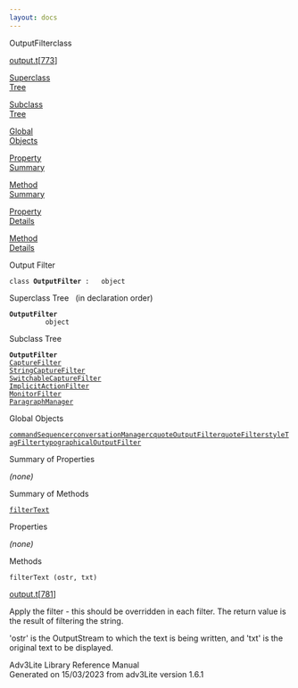 ```yaml
---
layout: docs
---
```

<span class="title">OutputFilter</span><span class="type">class</span>

[output.t](../file/output.t.html)\[[773](../source/output.t.html#773)\]

[Superclass  
Tree](#_SuperClassTree_)

[Subclass  
Tree](#_SubClassTree_)

[Global  
Objects](#_ObjectSummary_)

[Property  
Summary](#_PropSummary_)

[Method  
Summary](#_MethodSummary_)

[Property  
Details](#_Properties_)

[Method  
Details](#_Methods_)



Output Filter

`class `**`OutputFilter`**` :   object`



<span id="_SuperClassTree_"></span>



<span class="hdln">Superclass Tree</span>   (in declaration order)



**`OutputFilter`**  
`         object`  
<span id="_SubClassTree_"></span>



<span class="hdln">Subclass Tree</span>  



**`OutputFilter`**  
[`CaptureFilter`](../object/CaptureFilter.html)  
[`StringCaptureFilter`](../object/StringCaptureFilter.html)  
[`SwitchableCaptureFilter`](../object/SwitchableCaptureFilter.html)  
[`ImplicitActionFilter`](../object/ImplicitActionFilter.html)  
[`MonitorFilter`](../object/MonitorFilter.html)  
[`ParagraphManager`](../object/ParagraphManager.html)  
<span id="_ObjectSummary_"></span>



<span class="hdln">Global Objects</span>  



[`commandSequencer`](../object/commandSequencer.html)[`conversationManager`](../object/conversationManager.html)[`cquoteOutputFilter`](../object/cquoteOutputFilter.html)[`quoteFilter`](../object/quoteFilter.html)[`styleTagFilter`](../object/styleTagFilter.html)[`typographicalOutputFilter`](../object/typographicalOutputFilter.html)
<span id="_PropSummary_"></span>



<span class="hdln">Summary of Properties</span>  





*(none)* <span id="_MethodSummary_"></span>



<span class="hdln">Summary of Methods</span>  



[`filterText`](#filterText)

<span id="_Properties_"></span>



<span class="hdln">Properties</span>  



*(none)* <span id="_Methods_"></span>



<span class="hdln">Methods</span>  



<span id="filterText"></span>

`filterText (ostr, txt)`

[output.t](../file/output.t.html)\[[781](../source/output.t.html#781)\]



Apply the filter - this should be overridden in each filter. The return
value is the result of filtering the string.

'ostr' is the OutputStream to which the text is being written, and 'txt'
is the original text to be displayed.





Adv3Lite Library Reference Manual  
Generated on 15/03/2023 from adv3Lite version 1.6.1


